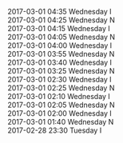 2017-03-01 04:35 Wednesday  I  
2017-03-01 04:25 Wednesday  N  
2017-03-01 04:15 Wednesday  I  
2017-03-01 04:05 Wednesday  N  
2017-03-01 04:00 Wednesday  I  
2017-03-01 03:55 Wednesday  N  
2017-03-01 03:40 Wednesday  I  
2017-03-01 03:25 Wednesday  N  
2017-03-01 02:30 Wednesday  I  
2017-03-01 02:25 Wednesday  N  
2017-03-01 02:10 Wednesday  I  
2017-03-01 02:05 Wednesday  N  
2017-03-01 02:00 Wednesday  I  
2017-03-01 01:40 Wednesday  N  
2017-02-28 23:30 Tuesday  I  
